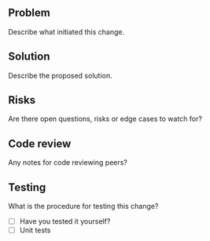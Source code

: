 ## Problem

Describe what initiated this change.

## Solution

Describe the proposed solution.

## Risks

Are there open questions, risks or edge cases to watch for?

## Code review

Any notes for code reviewing peers?

## Testing

What is the procedure for testing this change?

- [ ] Have you tested it yourself?
- [ ] Unit tests

